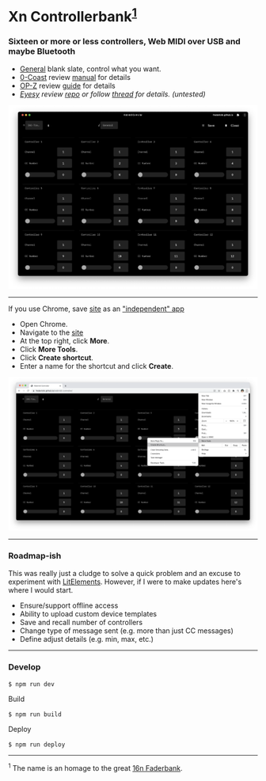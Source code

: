 Xn Controllerbank<sup>[1](#_1)</sup>
===

### Sixteen or more or less controllers, Web MIDI over USB and maybe Bluetooth


- [General](https://frederickk.github.io/xn-controllerbank) blank slate, control what you want.
- [0-Coast](https://frederickk.github.io/xn-controllerbank/no-coast) review [manual](http://www.makenoisemusic.com/content/manuals/0-coast_manual.pdf) for details
- [OP-Z](https://frederickk.github.io/xn-controllerbank/op-z) review [guide](https://teenage.engineering/guides/op-z/midi) for details
- *[Eyesy](https://frederickk.github.io/xn-controllerbank/eyesy) review [repo](https://github.com/Lcchy/Eyesy_for_fates) or follow [thread](https://llllllll.co/t/critter-guitari-video-synth-eyesy-for-fates-updated/) for details. (untested)*

![Xn Controllerbank screenshot](./assets/xn-controllerbank_screenshot-00.png)

---

If you use Chrome, save [site](https://frederickk.github.io/xn-controllerbank) as an ["independent" app](https://support.google.com/chrome_webstore/answer/3060053?hl=en)

- Open Chrome.
- Navigate to the [site](https://frederickk.github.io/xn-controllerbank)
- At the top right, click **More**.
- Click **More Tools**.
- Click **Create shortcut**.
- Enter a name for the shortcut and click **Create**.

![Xn Controllerbank screenshot of Chrome App install on MacOS](./assets/xn-controllerbank_screenshot-chrome-app-install-00.png)

---

### Roadmap-ish

This was really just a cludge to solve a quick problem and an excuse to experiment with [LitElements](https://lit-element.polymer-project.org/). However, if I were to make updates here's where I would start.

- Ensure/support offline access
- Ability to upload custom device templates
- Save and recall number of controllers
- Change type of message sent (e.g. more than just CC messages)
- Define adjust details (e.g. min, max, etc.)

---

### Develop

```
$ npm run dev
```

Build

```
$ npm run build
```

Deploy

```
$ npm run deploy
```

---

<sup id="_1">1</sup> The name is an homage to the great [16n Faderbank](https://github.com/16n-faderbank/16n).
